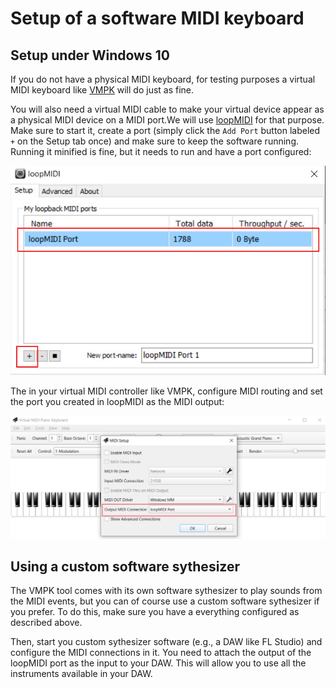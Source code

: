 # Setup of a software MIDI keyboard

## Setup under Windows 10

If you do not have a physical MIDI keyboard, for testing purposes a virtual MIDI keyboard like [VMPK](https://vmpk.sourceforge.io/) will do just as fine.

You will also need a virtual MIDI cable to make your virtual device appear as a physical MIDI device on a MIDI port.We will use [loopMIDI](https://www.tobias-erichsen.de/software/loopmidi.html) for that purpose. Make sure to start it, create a port (simply click the `Add Port` button labeled `+` on the Setup tab once) and make sure to keep the software running. Running it minified is fine, but it needs to run and have a port configured:

![WebMIDI](./midi_capture/setup_loopmidi.jpg)

 The in your virtual MIDI controller like VMPK, configure MIDI routing and set the port you created in loopMIDI as the MIDI output:

 ![WebMIDI](./midi_capture/setup_vmpk.jpg)


## Using a custom software sythesizer

The VMPK tool comes with its own software sythesizer to play sounds from the MIDI events, but you can of course use a custom software sythesizer if you prefer. To do this, make sure you have a everything configured as described above.

Then, start you custom sythesizer software (e.g., a DAW like FL Studio) and configure the MIDI connections in it. You need to attach the output of the loopMIDI port as the input to your DAW. This will allow you to use all the instruments available in your DAW.
